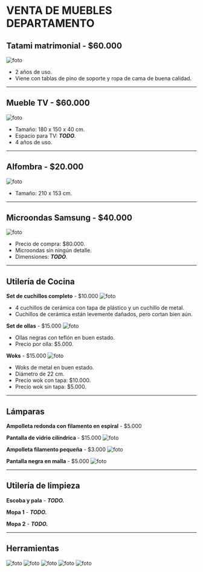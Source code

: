 # VENTA DE MUEBLES DEPARTAMENTO
## Tatami matrimonial - **$60.000**
![foto](img/tatami.jpeg)
* 2 años de uso.
* Viene con tablas de pino de soporte y ropa de cama de buena calidad.

---
## Mueble TV - **$60.000**
![foto](img/mueble_tv.jpeg)
* Tamaño: 180 x 150 x 40 cm.
* Espacio para TV: ***TODO***.
* 4 años de uso.

---
## Alfombra - **$20.000**
![foto](img/alfombra.jpeg)
* Tamaño: 210 x 153 cm.

---
## Microondas Samsung - **$40.000**
![foto](img/microondas.jpeg)
* Precio de compra: $80.000.
* Microondas sin ningún detalle.
* Dimensiones: ***TODO***.

---
## Utilería de Cocina
**Set de cuchillos completo** - $10.000
![foto](img/cuchillos.jpeg)
* 4 cuchillos de cerámica con tapa de plástico y un cuchillo de metal.
* Cuchillos de cerámica están levemente dañados, pero cortan bien aún.

**Set de ollas** - $15.000
![foto](img/ollas.jpeg)
* Ollas negras con teflón en buen estado.
* Precio por olla: $5.000.

**Woks** - $15.000
![foto](img/woks.jpeg)
* Woks de metal en buen estado.
* Diámetro de 22 cm.
* Precio wok con tapa: $10.000.
* Precio wok sin tapa: $5.000.

---
## Lámparas
**Ampolleta redonda con filamento en espiral** - $5.000

**Pantalla de vidrio cilíndrica** - $15.000
![foto](img/lampara_1.jpeg)

**Ampolleta filamento pequeña** - $3.000
![foto](img/lampara_2.jpeg)

**Pantalla negra en malla** - $5.000
![foto](img/lampara_3.jpeg)

---
## Utilería de limpieza
**Escoba y pala** - ***TODO.***

**Mopa 1** - ***TODO.***

**Mopa 2** - ***TODO.***

---
## Herramientas
![foto](img/herramientas_1.jpeg)
![foto](img/herramientas_4.jpeg)
![foto](img/herramientas_5.jpeg)
![foto](img/herramientas_6.jpeg)
![foto](img/herramientas_7.jpeg)
